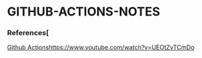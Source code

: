 # GITHUB-ACTIONS-NOTES

### References[
[Github Actions](https://www.youtube.com/watch?v=UEOtZvTCmDo)https://www.youtube.com/watch?v=UEOtZvTCmDo
